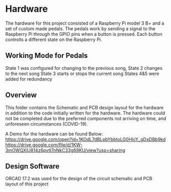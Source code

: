 # Hardware

The hardware for this project consisted of a Raspberry Pi model 3 B+ and a set of custom made pedals. The pedals work by sending a signal to the Raspberry Pi through the GPIO pins when a button is pressed. Each button controlls a different state on the Raspberry Pi. 

## Working Mode for Pedals

State 1 was configured for changing to the previous song, 
State 2 changes to the next song
State 3 starts or stops the current song
States 4&5 were added for redundancy

## Overview
This folder contains the Schematic and PCB design layout for the hardware in addition to the code initially written for the hardware.
The hardware could not be completed due to the preferred components not arriving on time, and unforeseen circumstances (COVID-19).

A Demo for the hardware can be found Below:
https://drive.google.com/open?id=1KOdL7dBLpbYbbtoLG0HIcY_gDxDBb9kd
https://drive.google.com/file/d/1KW-3mOWQXjU814z6pvtI7nNkC33g68KU/view?usp=sharing

## Design Software
ORCAD 17.2 was used for the design of the circuit schematic and PCB layout of this project
